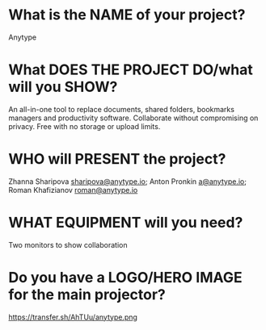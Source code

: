 # What is the NAME of your project?
Anytype	
	
# What DOES THE PROJECT DO/what will you SHOW?
An all-in-one tool to replace documents, shared folders, bookmarks managers and productivity software. 
Collaborate without compromising on privacy. Free with no storage or upload limits.
	
# WHO will PRESENT the project?
Zhanna Sharipova sharipova@anytype.io; Anton Pronkin a@anytype.io; Roman Khafizianov roman@anytype.io	
	
# WHAT EQUIPMENT will you need?
Two monitors to show collaboration		
	
# Do you have a LOGO/HERO IMAGE for the main projector?
https://transfer.sh/AhTUu/anytype.png
